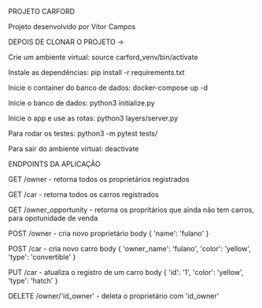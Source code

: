 PROJETO CARFORD

Projeto desenvolvido por Vitor Campos


DEPOIS DE CLONAR O PROJETO ->

Crie um ambiente virtual: source carford_venv/bin/activate

Instale as dependências: pip install -r requirements.txt

Inicie o container do banco de dados: docker-compose up -d

Inicie o banco de dados: python3 initialize.py

Inicie o app e use as rotas: python3 layers/server.py

Para rodar os testes: python3 -m pytest tests/

Para sair do ambiente virtual: deactivate


ENDPOINTS DA APLICAÇÃO

GET /owner - retorna todos os proprietários registrados

GET /car - retorna todos os carros registrados

GET /owner_opportunity - retorna os propritários que ainda não tem carros, para opotunidade de venda

POST /owner - cria novo proprietário
    body {
        'name': 'fulano'
    }

POST /car - cria novo carro
    body {
        'owner_name': 'fulano',
        'color': 'yellow',
        'type': 'convertible'
    }

PUT /car - atualiza o registro de um carro
    body {
        'id': '1',
        'color': 'yellow',
        'type': 'hatch'
    }

DELETE /owner/'id_owner' - deleta o proprietário com 'id_owner'